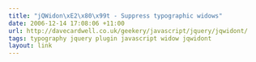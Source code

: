 ```yaml
---
title: "jQWidon\xE2\x80\x99t - Suppress typographic widows"
date: 2006-12-14 17:08:06 +11:00
url: http://davecardwell.co.uk/geekery/javascript/jquery/jqwidont/
tags: typography jquery plugin javascript widow jqwidont
layout: link
---
```

